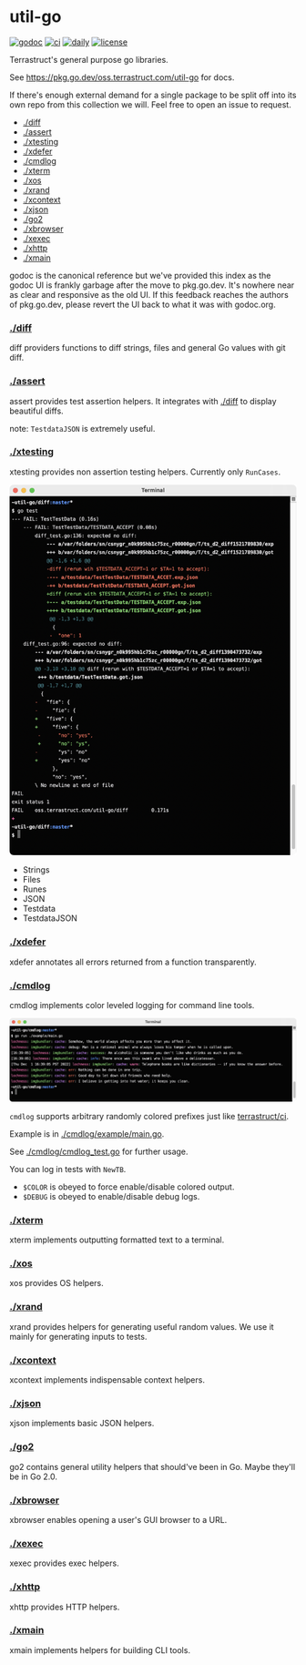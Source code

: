 # util-go

[![godoc](https://pkg.go.dev/badge/oss.terrastruct.com/util-go.svg)](https://pkg.go.dev/oss.terrastruct.com/util-go)
[![ci](https://github.com/terrastruct/util-go/actions/workflows/ci.yml/badge.svg)](https://github.com/terrastruct/util-go/actions/workflows/ci.yml)
[![daily](https://github.com/terrastruct/util-go/actions/workflows/daily.yml/badge.svg)](https://github.com/terrastruct/util-go/actions/workflows/daily.yml)
[![license](https://img.shields.io/github/license/terrastruct/util-go?color=9cf)](./LICENSE)

Terrastruct's general purpose go libraries.

See https://pkg.go.dev/oss.terrastruct.com/util-go for docs.

If there's enough external demand for a single package to be split off into its
own repo from this collection we will. Feel free to open an issue to request.

<!-- toc -->
- <a href="#diff" id="toc-diff">./diff</a>
- <a href="#assert" id="toc-assert">./assert</a>
- <a href="#xtesting" id="toc-xtesting">./xtesting</a>
- <a href="#xdefer" id="toc-xdefer">./xdefer</a>
- <a href="#cmdlog" id="toc-cmdlog">./cmdlog</a>
- <a href="#xterm" id="toc-xterm">./xterm</a>
- <a href="#xos" id="toc-xos">./xos</a>
- <a href="#xrand" id="toc-xrand">./xrand</a>
- <a href="#xcontext" id="toc-xcontext">./xcontext</a>
- <a href="#xjson" id="toc-xjson">./xjson</a>
- <a href="#go2" id="toc-go2">./go2</a>
- <a href="#xbrowser" id="toc-xbrowser">./xbrowser</a>
- <a href="#xexec" id="toc-xexec">./xexec</a>
- <a href="#xhttp" id="toc-xhttp">./xhttp</a>
- <a href="#xmain" id="toc-xmain">./xmain</a>

godoc is the canonical reference but we've provided this index as the godoc UI is frankly
garbage after the move to pkg.go.dev. It's nowhere near as clear and responsive as the old
UI. If this feedback reaches the authors of pkg.go.dev, please revert the UI back to what
it was with godoc.org.

### [./diff](./diff)

diff providers functions to diff strings, files and general Go values with git diff.

### [./assert](./assert)

assert provides test assertion helpers. It integrates with [./diff](#diff) to display
beautiful diffs.

note: `TestdataJSON` is extremely useful.

### [./xtesting](./xtesting)

xtesting provides non assertion testing helpers. Currently only `RunCases`.

![example output](./diff/example.png)

- Strings
- Files
- Runes
- JSON
- Testdata
- TestdataJSON

### [./xdefer](./xdefer)

xdefer annotates all errors returned from a function transparently.

### [./cmdlog](./cmdlog)

cmdlog implements color leveled logging for command line tools.

![example output](./cmdlog/example/example.png)

`cmdlog` supports arbitrary randomly colored prefixes just like
[terrastruct/ci](https://github.com/terrastruct/ci).

Example is in [./cmdlog/example/main.go](./cmdlog/example/main.go).

See [./cmdlog/cmdlog_test.go](./cmdlog/cmdlog_test.go) for further usage.

You can log in tests with `NewTB`.

- `$COLOR` is obeyed to force enable/disable colored output.
- `$DEBUG` is obeyed to enable/disable debug logs.

### [./xterm](./xterm)

xterm implements outputting formatted text to a terminal.

### [./xos](./xos)

xos provides OS helpers.

### [./xrand](./xrand)

xrand provides helpers for generating useful random values.
We use it mainly for generating inputs to tests.

### [./xcontext](./xcontext)

xcontext implements indispensable context helpers.

### [./xjson](./xjson)

xjson implements basic JSON helpers.

### [./go2](./go2)

go2 contains general utility helpers that should've been in Go. Maybe they'll be in Go 2.0.

### [./xbrowser](./xbrowser)

xbrowser enables opening a user's GUI browser to a URL.

### [./xexec](./xexec)

xexec provides exec helpers.

### [./xhttp](./xhttp)

xhttp provides HTTP helpers.

### [./xmain](./xmain)

xmain implements helpers for building CLI tools.
